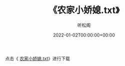﻿---
title:  《农家小娇媳.txt》
date:   2022-01-02T00:00:00+00:00
author: 听松阁
layout: post
permalink: /农家小娇媳/
categories: 小说
tags: [小说]
---

点击《 [农家小娇媳.txt](http://img.660000.xyz/bookstukust/book/bntxt/10/农家小娇媳.txt)》进行下载